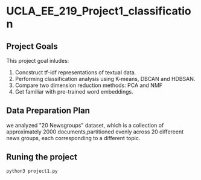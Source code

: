 # UCLA_EE_219_Project1_classification


## Project Goals
This project goal inludes:
1. Concstruct tf-idf representations of textual data.
2. Performing classification analysis using K-means, DBCAN and HDBSAN.
3. Compare two dimension reduction methods: PCA and NMF
4. Get familiar with pre-trained word embeddings.

## Data Preparation Plan

we analyzed "20 Newsgroups" dataset, which is a collection of approximately 2000 documents,partitioned evenly across 20 differeent news groups, each corresponding to a different topic.

## Runing the project 

```
python3 project1.py
```





